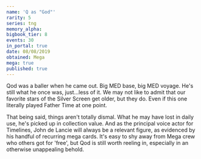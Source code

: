 ```yaml
---
name: 'Q as "God"'
rarity: 5
series: tng
memory_alpha:
bigbook_tier: 8
events: 30
in_portal: true
date: 08/08/2019
obtained: Mega
mega: true
published: true
---
```


Qod was a baller when he came out. Big MED base, big MED voyage. He's still what he once was, just...less of it. We may not like to admit that our favorite stars of the Silver Screen get older, but they do. Even if this one literally played Father Time at one point. 

That being said, things aren't totally dismal. What he may have lost in daily use, he's picked up in collection value. And as the principal voice actor for Timelines, John de Lancie will always be a relevant figure, as evidenced by his handful of recurring mega cards. It's easy to shy away from Mega crew who others got for 'free', but Qod is still worth reeling in, especially in an otherwise unappealing behold.
